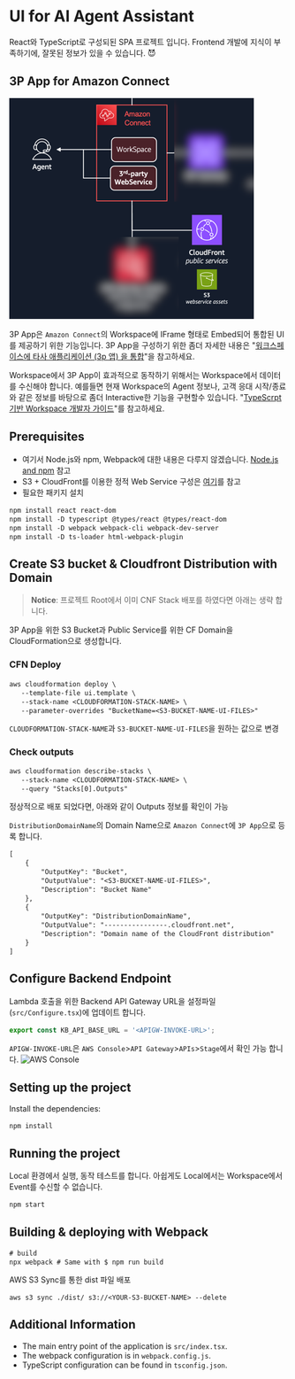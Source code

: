 # UI for AI Agent Assistant

React와 TypeScript로 구성되된 SPA 프로젝트 입니다.
Frontend 개발에 지식이 부족하기에, 잘못된 정보가 있을 수 있습니다. :smiling_imp:

## 3P App for Amazon Connect
![Flow for 3P App](images/flow-for-3p-app.png)

3P App은 `Amazon Connect`의 Workspace에 IFrame 형태로 Embed되어 통합된 UI를 제공하기 위한 기능입니다. 
3P App을 구성하기 위한 좀더 자세한 내용은 "[워크스페이스에 타사 애플리케이션 (3p 앱) 을 통합](https://docs.aws.amazon.com/ko_kr/connect/latest/adminguide/3p-apps.html)"을 참고하세요.

Workspace에서 3P App이 효과적으로 동작하기 위해서는 Workspace에서 데이터를 수신해야 합니다. 
예를들면 현재 Workspace의 Agent 정보나, 고객 응대 시작/종료와 같은 정보를 바탕으로 좀더 Interactive한 기능을 구현할수 있습니다. "[TypeScrpt 기반 Workspace 개발자 가이드](https://docs.aws.amazon.com/ko_kr/agentworkspace/latest/devguide/what-is-service.html)"를 참고하세요.

## Prerequisites
* 여기서 Node.js와 npm, Webpack에 대한 내용은 다루지 않겠습니다. [Node.js and npm](https://nodejs.org/) 참고
* S3 + CloudFront를 이용한 정적 Web Service 구성은 [여기](https://docs.aws.amazon.com/Route53/latest/DeveloperGuide/getting-started-cloudfront-overview.html)를 참고
* 필요한 패키지 설치
```shell
npm install react react-dom
npm install -D typescript @types/react @types/react-dom
npm install -D webpack webpack-cli webpack-dev-server
npm install -D ts-loader html-webpack-plugin
```

## Create S3 bucket & Cloudfront Distribution with Domain
> **Notice**: 프로젝트 Root에서 이미 CNF Stack 배포를 하였다면 아래는 생략 합니다.
 
3P App을 위한 S3 Bucket과 Public Service를 위한 CF Domain을 CloudFormation으로 생성합니다. 

### CFN Deploy
```shell
aws cloudformation deploy \
   --template-file ui.template \
   --stack-name <CLOUDFORMATION-STACK-NAME> \
   --parameter-overrides "BucketName=<S3-BUCKET-NAME-UI-FILES>"
```
`CLOUDFORMATION-STACK-NAME`과 `S3-BUCKET-NAME-UI-FILES`을 원하는 값으로 변경

### Check outputs
```shell
aws cloudformation describe-stacks \
   --stack-name <CLOUDFORMATION-STACK-NAME> \
   --query "Stacks[0].Outputs"
```
정상적으로 배포 되었다면, 아래와 같이 Outputs 정보를 확인이 가능

`DistributionDomainName`의 Domain Name으로 `Amazon Connect`에 `3P App`으로 등록 합니다.
```shell
[
    {
        "OutputKey": "Bucket",
        "OutputValue": "<S3-BUCKET-NAME-UI-FILES>",
        "Description": "Bucket Name"
    },
    {
        "OutputKey": "DistributionDomainName",
        "OutputValue": "----------------.cloudfront.net",
        "Description": "Domain name of the CloudFront distribution"
    }
]
```

## Configure Backend Endpoint
Lambda 호출을 위한 Backend API Gateway URL을 설정파일(```src/Configure.tsx```)에 업데이트 합니다.
```typescript
export const KB_API_BASE_URL = '<APIGW-INVOKE-URL>';
```

```APIGW-INVOKE-URL```은 ```AWS Console```>```API Gateway```>```APIs```>```Stage```에서 확인 가능 합니다.
![AWS Console](images/apigw-invoke-url.png)

## Setting up the project
Install the dependencies:
```sheel
npm install 
```

## Running the project
Local 환경에서 실행, 동작 테스트를 합니다.
아쉽게도 Local에서는 Workspace에서 Event를 수신할 수 없습니다.
```shell
npm start
```

## Building & deploying with Webpack
```shell
# build
npx webpack # Same with $ npm run build
```
AWS S3 Sync를 통한 dist 파일 배포
```shell
aws s3 sync ./dist/ s3://<YOUR-S3-BUCKET-NAME> --delete
```

## Additional Information
* The main entry point of the application is `src/index.tsx`.
* The webpack configuration is in `webpack.config.js`.
* TypeScript configuration can be found in `tsconfig.json`.

